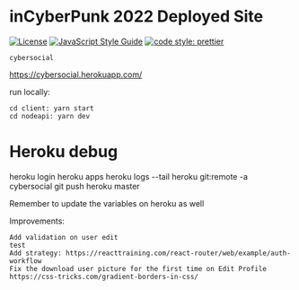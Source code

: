 # inCyberPunk 2022 Deployed Site

[![License](https://img.shields.io/badge/license-MIT-blue.svg?style=flat-square)](https://github.com/inPhoenix/)
[![JavaScript Style Guide](https://img.shields.io/badge/code_style-standard-brightgreen.svg)](https://standardjs.com)
[![code style: prettier](https://img.shields.io/badge/code_style-prettier-ff69b4.svg?style=flat-square)](https://github.com/prettier/prettier)

    cybersocial
   

https://cybersocial.herokuapp.com/

run locally:

    cd client: yarn start
    cd nodeapi: yarn dev

# Heroku debug

heroku login
heroku apps
heroku logs --tail
heroku git:remote -a cybersocial
git push heroku master

Remember to update the variables on heroku as well

Improvements:

    Add validation on user edit
    test
    Add strategy: https://reacttraining.com/react-router/web/example/auth-workflow
    Fix the download user picture for the first time on Edit Profile
    https://css-tricks.com/gradient-borders-in-css/
